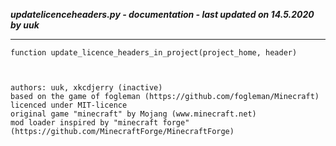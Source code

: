 ***updatelicenceheaders.py - documentation - last updated on 14.5.2020 by uuk***
___

    function update_licence_headers_in_project(project_home, header)
                            

    
    authors: uuk, xkcdjerry (inactive)
    based on the game of fogleman (https://github.com/fogleman/Minecraft) licenced under MIT-licence
    original game "minecraft" by Mojang (www.minecraft.net)
    mod loader inspired by "minecraft forge" (https://github.com/MinecraftForge/MinecraftForge)
